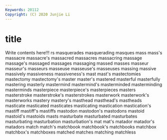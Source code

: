 ```yaml
---
Keywords: 20112
Copyright: (C) 2020 Junjie Li
---
```


# title

Write contents here!!!
rs 
masquerades 
masquerading 
masques
mass 
mass's 
massacre 
massacre's 
massacred 
massacres 
massacring 
massage 
massage's 
massaged
massages 
massaging 
massed 
masses 
masseur 
masseur's 
masseurs 
masseuse 
masseuse's 
masseuses
massing 
massive 
massively 
massiveness 
massiveness's 
mast 
mast's 
mastectomies 
mastectomy 
mastectomy's
master 
master's 
mastered 
masterful 
masterfully 
mastering 
masterly 
mastermind 
mastermind's 
masterminded
masterminding 
masterminds 
masterpiece 
masterpiece's 
masterpieces 
masters 
masterstroke 
masterstroke's 
masterstrokes 
masterwork
masterwork's 
masterworks 
mastery 
mastery's 
masthead 
masthead's 
mastheads 
masticate 
masticated 
masticates
masticating 
mastication 
mastication's 
mastiff 
mastiff's 
mastiffs 
mastodon 
mastodon's 
mastodons 
mastoid
mastoid's 
mastoids 
masts 
masturbate 
masturbated 
masturbates 
masturbating 
masturbation 
masturbation's 
mat
mat's 
matador 
matador's 
matadors 
match 
match's 
matchbook 
matchbook's 
matchbooks 
matchbox
matchbox's 
matchboxes 
matched 
matches 
matching 
matchless 
